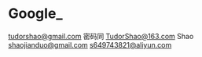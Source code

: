 # Google_

tudorshao@gmail.com  密码同 TudorShao@163.com Shao
shaojianduo@gmail.com      s649743821@aliyun.com

